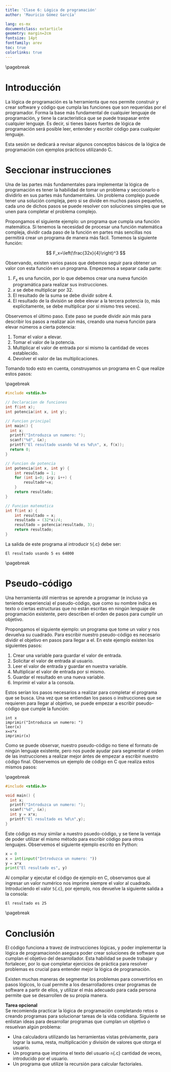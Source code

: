 ```yaml
---
title: 'Clase 6: Lógica de programación'
author: 'Mauricio Gómez García'

lang: es-mx
documentclass: extarticle
geometry: margin=2cm
fontsize: 14pt
fontfamily: arev
toc: true
colorlinks: true
---
```


\pagebreak

# Introducción

La lógica de programación es la herramienta que nos permite construir y crear software y código que cumpla las funciones que son requeridas por el programador. Forma la base más fundamental de cualquier lenguaje de programación, y tiene la característica que se puede traspasar entre cualquier lenguaje. Es decir, si tienes bases fuertes de lógica de programación será posible leer, entender y escribir código para cualquier lenguaje.

Esta sesión se dedicará a revisar algunos conceptos básicos de la lógica de programación con ejemplos prácticos utilizando C.

# Seccionar instrucciones

Una de las partes más fundamentales para implementar la lógica de programación es tener la habilidad de tomar un problema y seccionarlo o dividirlo en sus partes más fundamentales. Un problema complejo puede tener una solución compleja, pero si se divide en muchos pasos pequeños, cada uno de dichos pasos se puede resolver con soluciones simples que se unen para completar el problema complejo.

Propongamos el siguiente ejemplo: un programa que cumpla una función matemática. Si tenemos la necesidad de procesar una función matemática compleja, dividir cada paso de la función en partes más sencillas nos permitirá crear un programa de manera más fácil. Tomemos la siguiente función: 

$$
F_x=\left(\frac{32x}{4}\right)^3
$$

Observando, existen varios pasos que debemos seguir para obtener un valor con esta función en un programa. Empezemos a separar cada parte:

1) $F_x$ es una función, por lo que debemos crear una nueva función programática para realizar sus instrucciones.
2) $x$ se debe multiplicar por $32$.
3) El resultado de la suma se debe dividir sobre $4$.
4) El resultado de la división se debe elevar a la tercera potencia (o, más explícitamente, se debe multiplicar por si mismo tres veces).

Observemos el último paso. Este paso se puede dividir aún más para describir los pasos a realizar aún más, creando una nueva función para elevar números a cierta potencia:

1) Tomar el valor a elevar.
2) Tomar el valor de la potencia.
3) Multiplicar el valor de entrada por si mismo la cantidad de veces establecido.
4) Devolver el valor de las multiplicaciones.

Tomando todo esto en cuenta, construyamos un programa en C que realize estos pasos:

\pagebreak

```c
#include <stdio.h>

// Declaracion de funciones
int f(int x);
int potencia(int x, int y);

// Funcion principal
int main() {
  int x;
  printf("Introduzca un numero: ");
  scanf("%d", &x);
  printf("El resultado usando %d es %d\n", x, f(x));
  return 0;
}

// Funcion de potencia
int potencia(int x, int y) {
    int resultado = 1;
    for (int i=0; i<y; i++) {
        resultado*=x;
    }
    return resultado;
}

// Funcion matematica
int f(int x) {
    int resultado = x;
    resultado = (32*x)/4;
    resultado = potencia(resultado, 3);
    return resultado;
}
```

La salida de este programa al introducir `5`{.c} debe ser:

```plaintext
El resultado usando 5 es 64000
```

\pagebreak

# Pseudo-código

Una herramienta útil mientras se aprende a programar (e incluso ya teniendo experiencia) el pseudo-código, que como su nombre indica es texto o ciertas estructuras que no están escritas en ningún lenguaje de programación existente, pero describen el orden de pasos para cumplir un objetivo.

Propongamos el siguiente ejemplo: un programa que tome un valor y nos devuelva su cuadrado. Para escribir nuestro pseudo-código es necesario dividir el objetivo en pasos para llegar a el. En este ejemplo existen los siguientes pasos:

1) Crear una variable para guardar el valor de entrada.
2) Solicitar el valor de entrada al usuario.
3) Leer el valor de entrada y guardar en nuestra variable.
4) Multiplicar el valor de entrada por si mismo.
5) Guardar el resultado en una nueva variable.
6) Imprimir el valor a la consola.

Estos serían los pasos necesarios a realizar para completar el programa que se busca. Una vez que se entiendan los pasos o instrucciones que se requieren para llegar al objetivo, se puede empezar a escribir pseudo-código que cumple la función:

```plaintext
int x
imprimir("Introduzca un numero: ")
leer(x)
x=x*x
imprimir(x)
```

Como se puede observar, nuestro pseudo-código no tiene el formato de ningún lenguaje existente, pero nos puede ayudar para segmentar el orden de las instrucciones a realizar mejor ántes de empezar a escribir nuestro código final. Observemos un ejemplo de código en C que realiza estos mismos pasos:

\pagebreak

```c
#include <stdio.h>

void main() {
  int x;
  printf("Introduzca un numero: ");
  scanf("%d", &x);
  int y = x*x;
  printf("El resultado es %d\n",y);
}
```

Este código es muy similar a nuestro psuedo-código, y se tiene la ventaja de poder utilizar el mismo método para escribir código para otros lenguajes. Observemos el siguiente ejemplo escrito en Python:

```python
x = 0
x = int(input("Introduzca un numero: "))
y = x*x
print("El resultado es", y)

```

Al compilar y ejecutar el código de ejemplo en C, observamos que al ingresar un valor numérico nos imprime siempre el valor al cuadrado. Introduciendo el valor `5`{.c}, por ejemplo, nos devuelve la siguiente salida a la consola:

```plaintext
El resultado es 25
```

\pagebreak

# Conclusión

El código funciona a travez de instrucciones lógicas, y poder implementar la lógica de programacionón asegura poder crear soluciones de software que cumplan el objetivo del desarrollador. Esta habilidad se puede trabajar y fortalecer, por lo que completar ejercicios de práctica para resolver problemas es crucial para entender mejor la lógica de programación.

Existen muchas maneras de segmentar los problemas para convertirlos en pasos lógicos, lo cual permite a los desarrolladores crear programas de software a partir de ellos, y utilizar el más adecuado para cada persona permite que se desarrollen de su propia manera. 

**Tarea opcional**\
Se recomienda practicar la lógica de programación completando retos o creando programas para solucionar tareas de la vida cotidiana. Siguiente se enlistan ideas para desarrollar programas que cumplan un objetivo o resuelvan algún problema:

-  Una calculadora utilizando las herramientas vistas préviamente, para lograr la suma, resta, multiplicación y división de valores que otorga el usuario.
- Un programa que imprima el texto del usuario `n`{.c} cantidad de veces, introducido por el usuario.
- Un programa que utilize la recursión para calcular factoriales.
